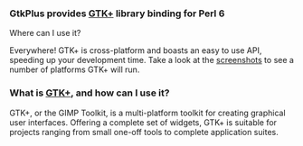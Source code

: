 ### GtkPlus provides [GTK+](https://www.gtk.org) library binding for Perl 6

Where can I use it?

Everywhere! GTK+ is cross-platform and boasts an easy to use API, speeding up your development time. Take a look at the [screenshots](https://www.gtk.org/screenshots/) to see a number of platforms GTK+ will run.

### What is [GTK+](https://www.gtk.org), and how can I use it?

GTK+, or the GIMP Toolkit, is a  multi-platform toolkit for creating graphical user interfaces. Offering a  complete set of widgets, GTK+ is suitable for projects ranging from  small one-off tools to complete application suites.

